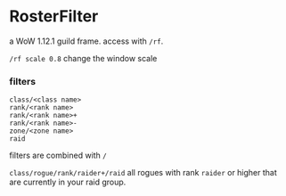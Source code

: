 # RosterFilter

a WoW 1.12.1 guild frame. access with `/rf`.

`/rf scale 0.8` change the window scale

### filters

```
class/<class name>
rank/<rank name>
rank/<rank name>+
rank/<rank name>-
zone/<zone name>
raid
```
filters are combined with `/`

`class/rogue/rank/raider+/raid` all rogues with rank `raider` or higher that are currently in your raid group.

